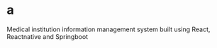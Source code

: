 # a
Medical institution information management system built using React, Reactnative and Springboot
